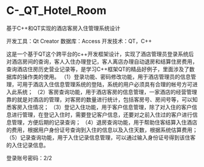 # C-_QT_Hotel_Room
基于C++和QT实现的酒店客房入住管理系统设计

开发工具：Qt Creator   数据库：Access
开发技术：QT，C++

  这是一个基于QT这个跨平台的c++开发框架设计，实现了酒店管理员登录系统后对酒店房间的查询，客人入住办理登记，客人离店办理自动退房和结算住房费用，查询酒店住房历史营业记录等，是学习C++框架QT的精品好例子，里面涉及了数据库的操作类的使用。
（1）登录功能、密码修改功能，用于酒店管理员的信息管理，可用于酒店入住信息管理系统的登陆，系统的用户必须具有合理的帐号方可进入此系统；
（2）客房查询功能，用于酒店客房的信息管理，一家酒店的经营管理靠的就是对酒店的管理，对客房的数量进行统计，包括客房号、房间号等，可以知悉客房入住情况；
（3）登记入住功能，用于客户信息管理，除了对入住的客户信息进行管理，在登记入住时，需要登记客户信息，还要对之前入住过的客户进行信息管理，方便后期的记录查询；
（4）退房查询功能，用于帮助住客结算入住酒店的费用，根据用户身份证号查询到入住的信息以及入住天数，根据系统估算费用；
（5）记录查询功能，用于入住记录信息管理，可以通过输入身份证号得到该住客的入住记录信息。

  登录账号密码：2/2
